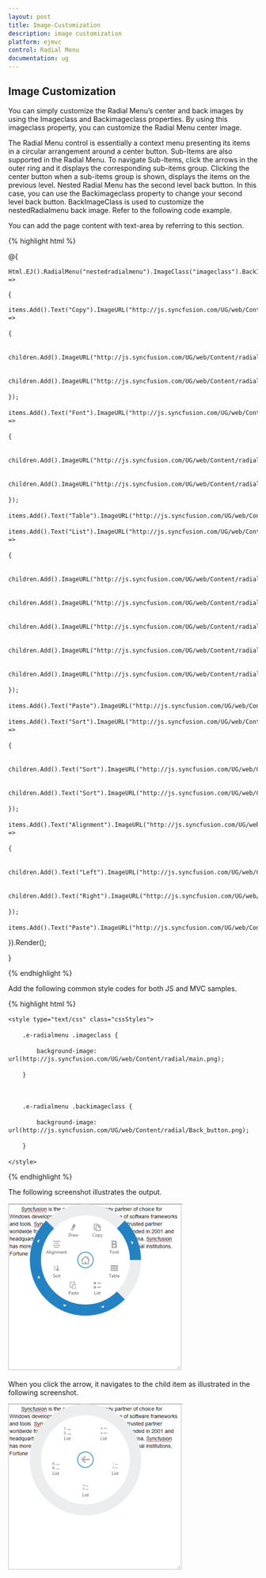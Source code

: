 ```yaml
---
layout: post
title: Image-Customization
description: image customization
platform: ejmvc
control: Radial Menu
documentation: ug
---
```


## Image Customization

You can simply customize the Radial Menu’s center and back images by using the Imageclass and Backimageclass properties. By using this imageclass property, you can customize the Radial Menu center image. 

The Radial Menu control is essentially a context menu presenting its items in a circular arrangement around a center button. Sub-Items are also supported in the Radial Menu. To navigate Sub-Items, click the arrows in the outer ring and it displays the corresponding sub-items group. Clicking the center button when a sub-items group is shown, displays the items on the previous level. Nested Radial Menu has the second level back button. In this case, you can use the Backimageclass property to change your second level back button. BackImageClass is used to customize the nestedRadialmenu back image. Refer to the following code example.

You can add the page content with text-area by referring to this section.



{% highlight html %}



@{

    Html.EJ().RadialMenu("nestedradialmenu").ImageClass("imageclass").BackImageClass("backimageclass").Items(items =>

{

    items.Add().Text("Copy").ImageURL("http://js.syncfusion.com/UG/web/Content/radial/copy.png").Children(children =>

    {

        children.Add().ImageURL("http://js.syncfusion.com/UG/web/Content/radial/c1.png").Text("Copy");

        children.Add().ImageURL("http://js.syncfusion.com/UG/web/Content/radial/c2.png").Text("Copy");

    });

    items.Add().Text("Font").ImageURL("http://js.syncfusion.com/UG/web/Content/radial/font.png").Children(children =>

    {

        children.Add().ImageURL("http://js.syncfusion.com/UG/web/Content/radial/f1.png").Text("Italic");

        children.Add().ImageURL("http://js.syncfusion.com/UG/web/Content/radial/f2.png").Text("Bold");

    });

    items.Add().Text("Table").ImageURL("http://js.syncfusion.com/UG/web/Content/radial/table.png");

    items.Add().Text("List").ImageURL("http://js.syncfusion.com/UG/web/Content/radial/list.png").Children(children =>

    {

        children.Add().ImageURL("http://js.syncfusion.com/UG/web/Content/radial/l1.png").Text("List");

        children.Add().ImageURL("http://js.syncfusion.com/UG/web/Content/radial/l2.png").Text("List");

        children.Add().ImageURL("http://js.syncfusion.com/UG/web/Content/radial/l3.png").Text("List");

        children.Add().ImageURL("http://js.syncfusion.com/UG/web/Content/radial/l4.png").Text("List");

        children.Add().ImageURL("http://js.syncfusion.com/UG/web/Content/radial/l5.png").Text("List");

    });

    items.Add().Text("Paste").ImageURL("http://js.syncfusion.com/UG/web/Content/radial/paste.png");

    items.Add().Text("Sort").ImageURL("http://js.syncfusion.com/UG/web/Content/radial/sort.png").Children(children =>

    {

        children.Add().Text("Sort").ImageURL("http://js.syncfusion.com/UG/web/Content/radial/s1.png");

        children.Add().Text("Sort").ImageURL("http://js.syncfusion.com/UG/web/Content/radial/s2.png");

    });

    items.Add().Text("Alignment").ImageURL("http://js.syncfusion.com/UG/web/Content/radial/align.png").Children(children =>

    {

        children.Add().Text("Left").ImageURL("http://js.syncfusion.com/UG/web/Content/radial/a1.png");

        children.Add().Text("Right").ImageURL("http://js.syncfusion.com/UG/web/Content/radial/a2.png");

    });

    items.Add().Text("Paste").ImageURL("http://js.syncfusion.com/UG/web/Content/radial/draw.png");

}).Render();

}



<script type="text/javascript">

    $(function () {        

        $("#rteSampleone").select(function (e) {

            $('#nestedradialmenu').ejRadialMenu("show");

        });

    });

</script>



{% endhighlight %}



Add the following common style codes for both JS and MVC samples.

{% highlight html %}

    <style type="text/css" class="cssStyles">

        .e-radialmenu .imageclass {

            background-image: url(http://js.syncfusion.com/UG/web/Content/radial/main.png);

        }



        .e-radialmenu .backimageclass {

            background-image: url(http://js.syncfusion.com/UG/web/Content/radial/Back_button.png);

        }

    </style>



{% endhighlight %}



The following screenshot illustrates the output.

![](Image-Customization_images/Image-Customization_img1.png)



When you click the arrow, it navigates to the child item as illustrated in the following screenshot.

![](Image-Customization_images/Image-Customization_img2.png)



